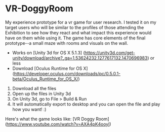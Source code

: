 # VR-DoggyRoom
My experience prototype for a vr game for user research. I tested it on my target users who will be similar to the profiles of those attending the Exhibition to see how they react and what impact this experience would have on them while using it. The game has core elements of the final prototype--a small maze with rooms and visuals on the wall. 

- Works on [Unity 3d for OS X 5.1.3] (https://unity3d.com/get-unity/download/archive?_ga=1.53624232.1277617132.1470696983) or less
- Download [Oculus Runtime for OS X] (https://developer.oculus.com/downloads/pc/0.5.0.1-beta/Oculus_Runtime_for_OS_X/)

1. Download all the files
2. Open up the files in Unity 3d
3. On Unity 3d, go to File > Build & Run
4. It will automatically export to desktop and you can open the file and play how you want! :)

Here's what the game looks like: [VR Doggy Room] (https://www.youtube.com/watch?v=AXA4pK4ooyI)
